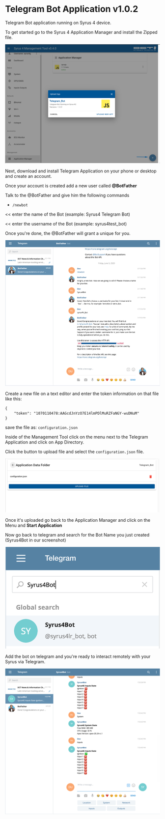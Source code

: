 # Telegram Bot Application v1.0.2

Telegram Bot application running on Syrus 4 device.

To get started go to the Syrus 4 Application Manager and install the Zipped file.

![Install Telegram_Bot](img/management_tool_app_manager_telegram_install.png)

Next, download and install Telegram Application on your phone or desktop and create an account. 

Once your account is created add a new user called **@BotFather**

Talk to the @BotFather and give him the following commands

* `/newbot`

<< enter the name of the Bot (example: Syrus4 Telegram Bot)

<< enter the username of the Bot (example: syrus4test_bot)

Once you're done, the @BotFather will grant a unique for you.

![BotFather](img/telegram_syrus4_app_setup.png)

Create a new file on a text editor and enter the token information on that file like this: 

```
{
    "token": "1070110478:AAGcdJnYzO7E14lmPDlMuRZFaNGY-wuDNuM"
}
```

save the file as: `configuration.json`

Inside of the Management Tool click on the menu next to the Telegram Application and click on App Directory. 

Click the button to upload file and select the `configuration.json` file. 

![Application Data Folder with Token](img/management_tool_app_manager_telegram_directory.png)

Once it's uploaded go back to the Application Manager and click on the Menu and **Start Application**

Now go back to telegram and search for the Bot Name you just created (Syrus4Bot in our screenshot)

![Telegram Search Bot](img/telegram_syrus4_app_find_bot.png)

Add the bot on telegram and you're ready to interact remotely with your Syrus via Telegram.

![Telegram Syrus 4 Running](img/telegram_syrus4_app_running.png)